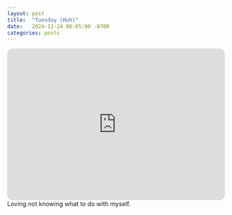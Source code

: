 ```yaml
---
layout: post
title:  "Tuesday (Huh)"
date:   2024-12-24 06:05:00 -0700
categories: posts
---
```

<iframe style="border-radius:12px" src="https://open.spotify.com/embed/playlist/3r7e44xoowDnMBhUsuTv88?utm_source=generator" width="100%" height="352" frameBorder="0" allowfullscreen="" allow="autoplay; clipboard-write; encrypted-media; fullscreen; picture-in-picture" loading="lazy"></iframe>
Loving not knowing what to do with myself.
